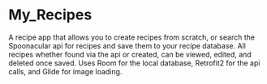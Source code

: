 # My_Recipes
A recipe app that allows you to create recipes from scratch, or search the Spoonacular api for recipes and save them to your recipe database.  All recipes whether found
via the api or created, can be viewed, edited, and deleted once saved. Uses Room for the local database, Retrofit2 for the api calls, and Glide for image loading.  
